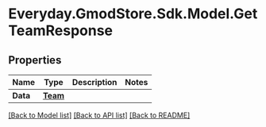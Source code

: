 # Everyday.GmodStore.Sdk.Model.GetTeamResponse

## Properties

Name | Type | Description | Notes
------------ | ------------- | ------------- | -------------
**Data** | [**Team**](Team.md) |  | 

[[Back to Model list]](../README.md#documentation-for-models) [[Back to API list]](../README.md#documentation-for-api-endpoints) [[Back to README]](../README.md)

